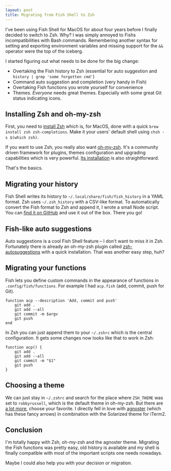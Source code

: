```yaml
---
layout: post
title: Migrating from Fish Shell to Zsh
---
```


I've been using Fish Shell for MacOS for about four years before I finally decided to switch to Zsh. Why? I was simply annoyed to Fishs incompatibilities with Bash commands. Remembering another syntax for setting and exporting environment variables and missing support for the ``&&`` operator were the top of the iceberg.

I started figuring out what needs to be done for the big change:

- Overtaking the Fish history to Zsh (essential for auto suggestion and `history | grep 'some forgotten cmd'`)
- Command auto suggestion and completion (very handy in Fish)
- Overtaking Fish functions you wrote yourself for convenience
- Themes. *Everyone* needs great themes. Especially with some great Git status indicating icons.

## Installing Zsh and oh-my-zsh

First, you need to [install Zsh](https://github.com/robbyrussell/oh-my-zsh/wiki/Installing-ZSH "How to install ZSH") which is, for MacOS, done with a quick `brew install zsh zsh-completions`. Make it your users' default shell using `chsh -s $(which zsh)`.

If you want to use Zsh, you really also want [oh-my-zsh](https://github.com/robbyrussell/oh-my-zsh "Oh-my-zsh as framework for Zsh"). It's a community driven framework for plugins, themes configuration and upgrading capabilities which is very powerful. [Its installation](https://github.com/robbyrussell/oh-my-zsh#basic-installation "oh-my-zsh installation tutorial") is also straightforward.

That's the basics.

## Migrating your history

Fish Shell writes its history to `~/.local/share/fish/fish_history` in a YAML format. Zsh uses `~/.zsh_history` with a CSV-like format. To automatically convert the Fish format to Zsh and append it, I wrote a small Node script. You can [find it on GitHub](https://github.com/jverhoelen/fish-history-to-zsh "fish-history-to-zsh transforms from fish to zsh format") and use it out of the box. There you go!

## Fish-like auto suggestions

Auto suggestions is a cool Fish Shell feature – I don't want to miss it in Zsh. Fortunately there is already an oh-my-zsh plugin called [zsh-autosuggestions](https://github.com/zsh-users/zsh-autosuggestions#oh-my-zsh "zsh-autosuggestions contain autosuggestions for zsh") with a quick installation. That was another easy step, huh?

## Migrating your functions

Fish lets you define custom commands in the appearance of functions in `.config/fish/functions`. For example I had `acp.fish` (add, commit, push for Git).

```
function acp --description 'Add, commit and push'
    git add .
    git add --all
    git commit -m $argv
    git push
end
```

In Zsh you can just append them to your `~/.zshrc` which is the central configuration. It gets some changes now looks like that to work in Zsh:

```
function acp() {
    git add .
    git add --all
    git commit -m "$1"
    git push
}
```


## Choosing a theme

We can just stay in `~/.zshrc` and search for the place where `ZSH_THEME` was set to `robbyrussell`, which is the default theme in oh-my-zsh. But there are [a lot more](https://github.com/robbyrussell/oh-my-zsh/wiki/Themes "List of oh-my-zsh themes"), choose your favorite. I directly fell in love with [agnoster](https://github.com/robbyrussell/oh-my-zsh/wiki/themes#agnoster "Agnoster zsh theme") (which has these fancy arrows) in combination with the Solarized theme for iTerm2.


## Conclusion

I'm totally happy with Zsh, oh-my-zsh and the agnoster theme. Migrating the Fish functions was pretty easy, old history is available and my shell is finally compatible with most of the important scripts one needs nowadays.

Maybe I could also help you with your decision or migration.
